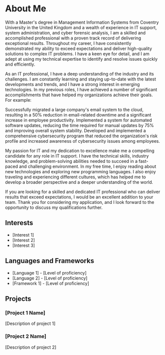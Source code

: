 # About Me

With a Master's degree in Management Information Systems from Coventry University in the United Kingdom and a wealth of experience in IT support, system administration, and cyber forensic analysis, I am a skilled and accomplished professional with a proven track record of delivering exceptional results.
Throughout my career, I have consistently demonstrated my ability to exceed expectations and deliver high-quality solutions to complex IT problems. I have a keen eye for detail, and I am adept at using my technical expertise to identify and resolve issues quickly and efficiently.

As an IT professional, I have a deep understanding of the industry and its challenges. I am constantly learning and staying up-to-date with the latest developments and trends, and I have a strong interest in emerging technologies. In my previous roles, I have achieved a number of significant accomplishments that have helped my organizations achieve their goals. For example:

Successfully migrated a large company's email system to the cloud, resulting in a 50% reduction in email-related downtime and a significant increase in employee productivity.
Implemented a system for automated software updates, reducing the time required for manual updates by 75% and improving overall system stability.
Developed and implemented a comprehensive cybersecurity program that reduced the organization's risk profile and increased awareness of cybersecurity issues among employees.

My passion for IT and my dedication to excellence make me a compelling candidate for any role in IT support. I have the technical skills, industry knowledge, and problem-solving abilities needed to succeed in a fast-paced and challenging environment. In my free time, I enjoy reading about new technologies and exploring new programming languages. I also enjoy traveling and experiencing different cultures, which has helped me to develop a broader perspective and a deeper understanding of the world.

If you are looking for a skilled and dedicated IT professional who can deliver results that exceed expectations, I would be an excellent addition to your team. Thank you for considering my application, and I look forward to the opportunity to discuss my qualifications further.

## Interests

- [Interest 1]
- [Interest 2]
- [Interest 3]

## Languages and Frameworks

- [Language 1] - [Level of proficiency]
- [Language 2] - [Level of proficiency]
- [Framework 1] - [Level of proficiency]

## Projects

### [Project 1 Name]

[Description of project 1]

### [Project 2 Name]

[Description of project 2]

